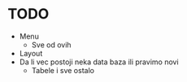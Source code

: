 # TODO

* Menu
    * Sve od ovih
* Layout
* Da li vec postoji neka data baza ili pravimo novi
    * Tabele i sve ostalo

